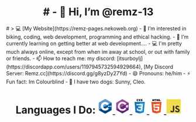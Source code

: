 <h1 align="center">
# - 👋 Hi, I’m @remz-13
</h1>
# > 💻 [My Website](https://remz-pages.nekoweb.org)
- 👀 I’m interested in biking, coding, web development, programming and ethical hacking.
- 🌱 I’m currently learning on getting better at web development....
- 💻 I'm pretty much always online, except from when im away at school, or out with family or friends.
- 📫 How to reach me: my discord: [itsurboylj](https://discordapp.com/users/1197945732594929664), [My Discord Server: Remz.cc](https://discord.gg/g8yzDy27Yd)
- 😄 Pronouns: he/him
- ⚡ Fun fact: Im Colourblind
- 🐶 I have two dogs: Sunny, Cleo.
<h1 align="center">
Languages I Do:
<a href="https://www.w3schools.com/cpp/" rel="nofollow"> <img src="https://raw.githubusercontent.com/devicons/devicon/master/icons/cplusplus/cplusplus-original.svg" alt="cplusplus" width="40" height="40" style="max-width: 100%;"> </a> <a href="https://www.w3schools.com/cs/" rel="nofollow"> <img src="https://raw.githubusercontent.com/devicons/devicon/master/icons/csharp/csharp-original.svg" alt="csharp" width="40" height="40" style="max-width: 100%;"> </a> 
<a href="https://www.w3schools.com/css/" rel="nofollow"> <img src="https://raw.githubusercontent.com/devicons/devicon/master/icons/css3/css3-original-wordmark.svg" alt="css3" width="40" height="40" style="max-width: 100%;"> </a>
<a href="https://www.w3.org/html/" rel="nofollow"> <img src="https://raw.githubusercontent.com/devicons/devicon/master/icons/html5/html5-original-wordmark.svg" alt="html5" width="40" height="40" style="max-width: 100%;"> </a> <a href="https://developer.mozilla.org/en-US/docs/Web/JavaScript" rel="nofollow"> <img src="https://raw.githubusercontent.com/devicons/devicon/master/icons/javascript/javascript-original.svg" alt="javascript" width="40" height="40" style="max-width: 100%;"> </a>
</h1>
<!---
remz-13/remz-13 is a ✨ special ✨ repository because its `README.md` (this file) appears on your GitHub profile.
You can click the Preview link to take a look at your changes.
--->
